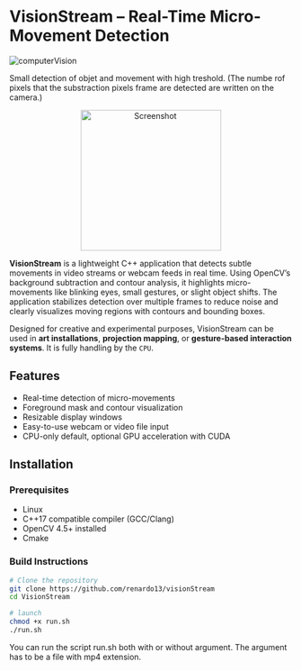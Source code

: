 # VisionStream – Real-Time Micro-Movement Detection

![computerVision](https://github.com/user-attachments/assets/2298eabe-d166-4dd4-b981-424e11efae65)

Small detection of objet and movement with high treshold. (The numbe rof pixels that the substraction pixels frame are detected are written on the camera.)
<div style="text-align: center;">
    <img src="https://github.com/user-attachments/assets/04e1d04a-b2e5-4d5e-b55c-bb2a01b84078" width="250" height="250" alt="Screenshot">
</div>

**VisionStream** is a lightweight C++ application that detects subtle movements in video streams or webcam feeds in real time. Using OpenCV’s background subtraction and contour analysis, it highlights micro-movements like blinking eyes, small gestures, or slight object shifts. The application stabilizes detection over multiple frames to reduce noise and clearly visualizes moving regions with contours and bounding boxes.

Designed for creative and experimental purposes, VisionStream can be used in **art installations**, **projection mapping**, or **gesture-based interaction systems**. It is fully handling by the `CPU`.

## Features

- Real-time detection of micro-movements
- Foreground mask and contour visualization
- Resizable display windows
- Easy-to-use webcam or video file input
- CPU-only default, optional GPU acceleration with CUDA

## Installation

### Prerequisites

- Linux
- C++17 compatible compiler (GCC/Clang)
- OpenCV 4.5+ installed
- Cmake

### Build Instructions

```bash
# Clone the repository
git clone https://github.com/renardo13/visionStream
cd VisionStream

# launch
chmod +x run.sh
./run.sh
```

You can run the script run.sh both with or without argument. 
The argument has to be a file with mp4 extension.
